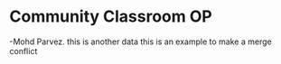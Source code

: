 # Community Classroom OP
-Mohd Parvez.
this is another data
this is an example to make a merge conflict
